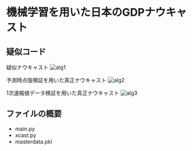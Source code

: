 機械学習を用いた日本のGDPナウキャスト
====

## 疑似コード
疑似ナウキャスト
![alg1](https://user-images.githubusercontent.com/59720853/72235602-6c289200-3616-11ea-9360-b869d0dff561.png)

予測時点版検証を用いた真正ナウキャスト
![alg2](https://user-images.githubusercontent.com/59720853/72235619-882c3380-3616-11ea-9e41-b2fa6ef56949.png)

1次速報値データ検証を用いた真正ナウキャスト
![alg3](https://user-images.githubusercontent.com/59720853/72235631-95e1b900-3616-11ea-927d-0c88de692dfd.png)



## ファイルの概要
* main.py
* xcast.py
* masterdata.pkl
